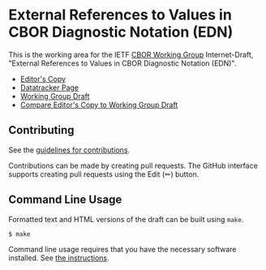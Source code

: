 # External References to Values in CBOR Diagnostic Notation (EDN)

This is the working area for the IETF [CBOR Working Group](https://datatracker.ietf.org/wg/cbor/documents/) Internet-Draft, "External References to Values in CBOR Diagnostic Notation (EDN)".

* [Editor's Copy](https://cbor-wg.github.io/edn-e-ref/#go.draft-ietf-cbor-edn-e-ref.html)
* [Datatracker Page](https://datatracker.ietf.org/doc/draft-ietf-cbor-edn-e-ref)
* [Working Group Draft](https://datatracker.ietf.org/doc/html/draft-ietf-cbor-edn-e-ref)
* [Compare Editor's Copy to Working Group Draft](https://cbor-wg.github.io/edn-e-ref/#go.draft-ietf-cbor-edn-e-ref.diff)


## Contributing

See the
[guidelines for contributions](https://github.com/cbor-wg/edn-e-ref/blob/main/CONTRIBUTING.md).

Contributions can be made by creating pull requests.
The GitHub interface supports creating pull requests using the Edit (✏) button.


## Command Line Usage

Formatted text and HTML versions of the draft can be built using `make`.

```sh
$ make
```

Command line usage requires that you have the necessary software installed.  See
[the instructions](https://github.com/martinthomson/i-d-template/blob/main/doc/SETUP.md).

